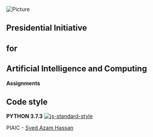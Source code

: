 ![Picture](https://i.ibb.co/jH9TFG5/Logo-PIAIC-fb7de414.png)
## Presidential Initiative
## for
## Artificial Intelligence and Computing
**Assignments**

## Code style
**PYTHON 3.7.3**
[![js-standard-style](https://img.shields.io/pypi/pyversions/Django.svg?style=flat)](https://github.com/feross/standard)

PIAIC - [Syed Azam Hassan]()
